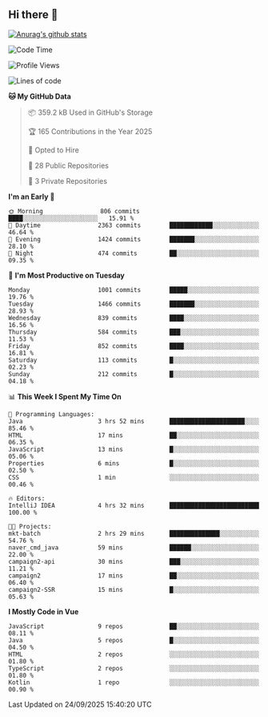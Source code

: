 ## Hi there 👋

[![Anurag's github stats](https://github-readme-stats.vercel.app/api?username=Songwonseok)](https://github.com/anuraghazra/github-readme-stats)



<!--START_SECTION:waka-->
![Code Time](http://img.shields.io/badge/Code%20Time-3%2C771%20hrs%2036%20mins-blue)

![Profile Views](http://img.shields.io/badge/Profile%20Views-0-blue)

![Lines of code](https://img.shields.io/badge/From%20Hello%20World%20I%27ve%20Written-34.8%20million%20lines%20of%20code-blue)

**🐱 My GitHub Data** 

> 📦 359.2 kB Used in GitHub's Storage 
 > 
> 🏆 165 Contributions in the Year 2025
 > 
> 💼 Opted to Hire
 > 
> 📜 28 Public Repositories 
 > 
> 🔑 3 Private Repositories 
 > 
**I'm an Early 🐤** 

```text
🌞 Morning                806 commits         ████░░░░░░░░░░░░░░░░░░░░░   15.91 % 
🌆 Daytime                2363 commits        ████████████░░░░░░░░░░░░░   46.64 % 
🌃 Evening                1424 commits        ███████░░░░░░░░░░░░░░░░░░   28.10 % 
🌙 Night                  474 commits         ██░░░░░░░░░░░░░░░░░░░░░░░   09.35 % 
```
📅 **I'm Most Productive on Tuesday** 

```text
Monday                   1001 commits        █████░░░░░░░░░░░░░░░░░░░░   19.76 % 
Tuesday                  1466 commits        ███████░░░░░░░░░░░░░░░░░░   28.93 % 
Wednesday                839 commits         ████░░░░░░░░░░░░░░░░░░░░░   16.56 % 
Thursday                 584 commits         ███░░░░░░░░░░░░░░░░░░░░░░   11.53 % 
Friday                   852 commits         ████░░░░░░░░░░░░░░░░░░░░░   16.81 % 
Saturday                 113 commits         █░░░░░░░░░░░░░░░░░░░░░░░░   02.23 % 
Sunday                   212 commits         █░░░░░░░░░░░░░░░░░░░░░░░░   04.18 % 
```


📊 **This Week I Spent My Time On** 

```text
💬 Programming Languages: 
Java                     3 hrs 52 mins       █████████████████████░░░░   85.46 % 
HTML                     17 mins             ██░░░░░░░░░░░░░░░░░░░░░░░   06.35 % 
JavaScript               13 mins             █░░░░░░░░░░░░░░░░░░░░░░░░   05.06 % 
Properties               6 mins              █░░░░░░░░░░░░░░░░░░░░░░░░   02.50 % 
CSS                      1 min               ░░░░░░░░░░░░░░░░░░░░░░░░░   00.46 % 

🔥 Editors: 
IntelliJ IDEA            4 hrs 32 mins       █████████████████████████   100.00 % 

🐱‍💻 Projects: 
mkt-batch                2 hrs 29 mins       ██████████████░░░░░░░░░░░   54.76 % 
naver_cmd_java           59 mins             ██████░░░░░░░░░░░░░░░░░░░   22.00 % 
campaign2-api            30 mins             ███░░░░░░░░░░░░░░░░░░░░░░   11.21 % 
campaign2                17 mins             ██░░░░░░░░░░░░░░░░░░░░░░░   06.40 % 
campaign2-SSR            15 mins             █░░░░░░░░░░░░░░░░░░░░░░░░   05.63 % 
```

**I Mostly Code in Vue** 

```text
JavaScript               9 repos             ██░░░░░░░░░░░░░░░░░░░░░░░   08.11 % 
Java                     5 repos             █░░░░░░░░░░░░░░░░░░░░░░░░   04.50 % 
HTML                     2 repos             ░░░░░░░░░░░░░░░░░░░░░░░░░   01.80 % 
TypeScript               2 repos             ░░░░░░░░░░░░░░░░░░░░░░░░░   01.80 % 
Kotlin                   1 repo              ░░░░░░░░░░░░░░░░░░░░░░░░░   00.90 % 
```




 Last Updated on 24/09/2025 15:40:20 UTC
<!--END_SECTION:waka-->
